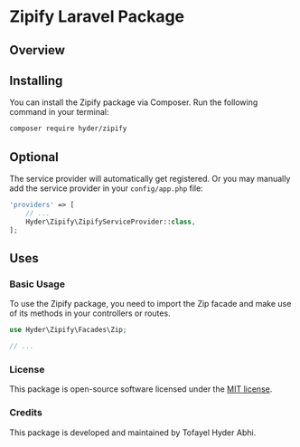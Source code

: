 # Zipify Laravel Package

## Overview



## Installing

You can install the Zipify package via Composer. Run the following command in your terminal:

```bash
composer require hyder/zipify
```

## Optional

The service provider will automatically get registered. Or you may manually add the service provider in your `config/app.php` file:

```php
'providers' => [
    // ...
    Hyder\Zipify\ZipifyServiceProvider::class,
];
```

## Uses

### Basic Usage

To use the Zipify package, you need to import the Zip facade and make use of its methods in your controllers or routes.

```php
use Hyder\Zipify\Facades\Zip;

// ...

```

### License

This package is open-source software licensed under the [MIT license](https://opensource.org/licenses/MIT).

### Credits

This package is developed and maintained by Tofayel Hyder Abhi.
